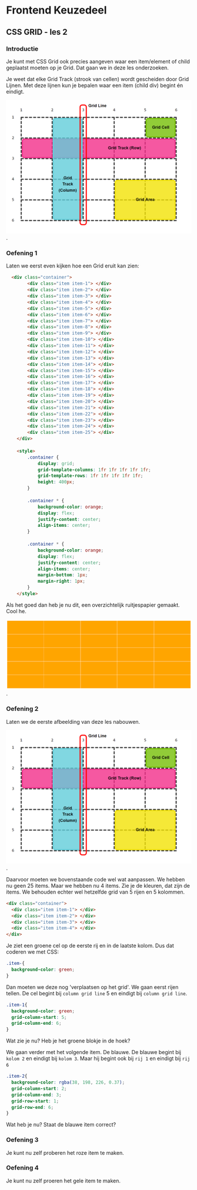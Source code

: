 # Frontend Keuzedeel

## CSS GRID - les 2

### Introductie

Je kunt met CSS Grid ook precies aangeven waar een item/element of child geplaatst moeten op je Grid. Dat gaan we in deze les onderzoeken.

Je weet dat elke Grid Track (strook van cellen) wordt gescheiden door Grid Lijnen. Met deze lijnen kun je bepalen waar een item (child div) begint én eindigt.

![Grid Overview](images/grid-overview.png).

### Oefening 1

Laten we eerst even kijken hoe een Grid eruit kan zien:

```html
  <div class="container">
        <div class="item item-1"> </div>
        <div class="item item-2"> </div>
        <div class="item item-3"> </div>
        <div class="item item-4"> </div>
        <div class="item item-5"> </div>
        <div class="item item-6"> </div>
        <div class="item item-7"> </div>
        <div class="item item-8"> </div>
        <div class="item item-9"> </div>
        <div class="item item-10"> </div>
        <div class="item item-11"> </div>
        <div class="item item-12"> </div>
        <div class="item item-13"> </div>
        <div class="item item-14"> </div>
        <div class="item item-15"> </div>
        <div class="item item-16"> </div>
        <div class="item item-17"> </div>
        <div class="item item-18"> </div>
        <div class="item item-19"> </div>
        <div class="item item-20"> </div>
        <div class="item item-21"> </div>
        <div class="item item-22"> </div>
        <div class="item item-23"> </div>
        <div class="item item-24"> </div>
        <div class="item item-25"> </div>
    </div>

    <style>
        .container {
            display: grid;
            grid-template-columns: 1fr 1fr 1fr 1fr 1fr;
            grid-template-rows: 1fr 1fr 1fr 1fr 1fr;
            height: 400px;
        }

        .container * {
            background-color: orange;
            display: flex;
            justify-content: center;
            align-items: center;
        }

        .container * {
            background-color: orange;
            display: flex;
            justify-content: center;
            align-items: center;
            margin-bottom: 1px;
            margin-right: 1px;
        }
    </style>
```

Als het goed dan heb je nu dit, een overzichtelijk ruitjespapier gemaakt. Cool he.

![Grid Overview](images/grid-5-5.png).

### Oefening 2

Laten we de eerste afbeelding van deze les nabouwen.

![Grid Overview](images/grid-overview.png).

Daarvoor moeten we bovenstaande code wel wat aanpassen. We hebben nu geen 25 items. Maar we hebben nu 4 items. Zie je de kleuren, dat zijn de items. We behouden echter wel hetzelfde grid van 5 rijen en 5 kolommen.

```html
<div class="container">
  <div class="item item-1"> </div>
  <div class="item item-2"> </div>
  <div class="item item-3"> </div>
  <div class="item item-4"> </div>
</div>
```
Je ziet een groene cel op de eerste rij en in de laatste kolom. Dus dat coderen we met CSS:

```css
.item-{
  background-color: green;
}
```

Dan moeten we deze nog 'verplaatsen op het grid'. We gaan eerst rijen tellen. De cel begint bij `column grid line` 5 en eindigt bij `column grid line`.


```css
.item-1{
  background-color: green;
  grid-column-start: 5;
  grid-column-end: 6;
}
```

Wat zie je nu? Heb je het groene blokje in de hoek?

We gaan verder met het volgende item. De blauwe. De blauwe begint bij `kolom 2` en eindigt bij `kolom 3`. Maar hij begint ook bij `rij 1` en eindigt bij `rij 6`

```css
.item-2{
  background-color: rgba(38, 198, 226, 0.37);
  grid-column-start: 2;
  grid-column-end: 3;
  grid-row-start: 1;
  grid-row-end: 6;
}
```

Wat heb je nu? Staat de blauwe item correct?

### Oefening 3

Je kunt nu zelf proberen het roze item te maken.


### Oefening 4

Je kunt nu zelf proeren het gele item te maken.




